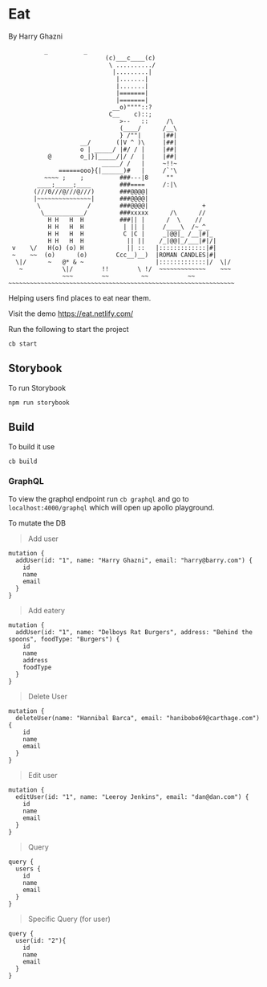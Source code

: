 # Eat
By Harry Ghazni
```
          _          _
                           (c)___c____(c)
                            \ ........../
                             |.........|
                              |.......|
                              |.......|
                              |=======|
                              |=======|
                             __o)""""::?
                            C__    c)::;
                               >--   ::     /\
                               (____/      /__\
                               } /""|      |##|
                    __/       (|V ^ )\     |##|
                    o | _____/ |#/ / |     |##|
           @        o_|}|_____/|/ /  |     |##|
                          _____/ /   |     ~!!~
              ======ooo}{|______)#   |     /`'\
          ~~~~ ;    ;          ###---|8     ""
        ____;_____;____        ###====     /:|\
       (///0///@///@///)       ###@@@@|
       |~~~~~~~~~~~~~~~|       ###@@@@|
        \             /        ###@@@@|               +
         \___________/         ###xxxxx      /\      //
           H H   H  H          ###|| |      /  \    //
           H H   H  H           | || |     /____\  /~_^_
           H H   H  H           C |C |     _|@@|_ /__|#|_
           H H   H  H            || ||    /_|@@|_/___|#|/|
 v    \/   H(o) (o) H            || ::   |:::::::::::::|#|
 ~    ~~  (o)      (o)        Ccc__)__)  |ROMAN CANDLES|#|
  \|/      ~   @* & ~                    |:::::::::::::|/  \|/
   ~           \|/        !!        \ !/  ~~~~~~~~~~~~~    ~~~
               ~~~        ~~         ~~           ~~
~~~~~~~~~~~~~~~~~~~~~~~~~~~~~~~~~~~~~~~~~~~~~~~~~~~~~~~~~~~~~~~
```
Helping users find places to eat near them.

Visit the demo
https://eat.netlify.com/


Run the following to start the project

```
cb start
```
## Storybook
To run Storybook
```
npm run storybook
```

## Build
To build it use

```
cb build
```

### GraphQL
To view the graphql endpoint run `cb graphql` and go to `localhost:4000/graphql` which will open up apollo playground.

To mutate the DB

>Add user
```
mutation {
  addUser(id: "1", name: "Harry Ghazni", email: "harry@barry.com") {
    id
    name
    email
  }
}
```

>Add eatery
```
mutation {
  addUser(id: "1", name: "Delboys Rat Burgers", address: "Behind the spoons", foodType: "Burgers") {
    id
    name
    address
    foodType
  }
}
```

>Delete User
```
mutation {
  deleteUser(name: "Hannibal Barca", email: "hanibobo69@carthage.com") {
    id
    name
    email
  }
}
```

>Edit user
```
mutation {
  editUser(id: "1", name: "Leeroy Jenkins", email: "dan@dan.com") {
    id
    name
    email
  }
}
```

>Query
```
query {
  users {
    id
    name
    email
  }
}
```

>Specific Query (for user)
```
query {
  user(id: "2"){
    id
    name
    email
  }
}
```

